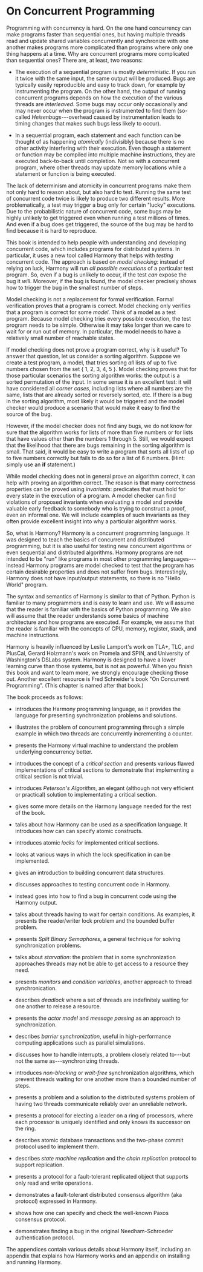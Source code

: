 
# On Concurrent Programming

Programming with concurrency is hard. On the one hand concurrency can
make programs faster than sequential ones, but having multiple threads
read and update shared variables concurrently and synchronize with one
another makes programs more complicated than programs where only one
thing happens at a time. Why are concurrent programs more complicated
than sequential ones? There are, at least, two reasons:

-   The execution of a sequential program is mostly *deterministic*. If
    you run it twice with the same input, the same output will be
    produced. Bugs are typically easily reproducible and easy to track
    down, for example by instrumenting the program. On the other hand,
    the output of running concurrent programs depends on how the
    execution of the various threads are *interleaved*. Some bugs may
    occur only occasionally and may never occur when the program is
    instrumented to find them (so-called *Heisenbugs*---overhead caused
    by instrumentation leads to timing changes that makes such bugs less
    likely to occur).

-   In a sequential program, each statement and each function can be
    thought of as happening *atomically* (indivisibly) because there is
    no other activity interfering with their execution. Even though a
    statement or function may be compiled into multiple machine
    instructions, they are executed back-to-back until completion. Not
    so with a concurrent program, where other threads may update memory
    locations while a statement or function is being executed.

The lack of determinism and atomicity in concurrent programs make them
not only hard to reason about, but also hard to test. Running the same
test of concurrent code twice is likely to produce two different
results. More problematically, a test may trigger a bug only for certain
"lucky" executions. Due to the probabilistic nature of concurrent code,
some bugs may be highly unlikely to get triggered even when running a
test millions of times. And even if a bug does get triggered, the source
of the bug may be hard to find because it is hard to reproduce.

This book is intended to help people with understanding and developing
concurrent code, which includes programs for distributed systems. In
particular, it uses a new tool called Harmony that helps with *testing*
concurrent code. The approach is based on *model checking*:
instead of relying on luck, Harmony will run *all possible executions*
of a particular test program. So, even if a bug is unlikely to occur, if
the test *can* expose the bug it *will*. Moreover, if the bug is found,
the model checker precisely shows how to trigger the bug in the smallest
number of steps.

Model checking is not a replacement for formal verification. Formal
verification proves that a program is correct. Model checking only
verifies that a program is correct for some *model*. Think of a model as
a test program. Because model checking tries every possible execution,
the test program needs to be simple. Otherwise it may take longer than
we care to wait for or run out of memory. In particular, the model needs
to have a relatively small number of reachable states.

If model checking does not prove a program correct, why is it useful? To
answer that question, let us consider a sorting algorithm. Suppose we
create a test program, a model, that tries sorting *all* lists of up to
five numbers chosen from the set { 1, 2, 3, 4, 5 }. Model checking
proves that for those particular scenarios the sorting algorithm works:
the output is a sorted permutation of the input. In some sense it is an
excellent test: it will have considered all *corner cases*, including
lists where all numbers are the same, lists that are already sorted or
reversely sorted, etc. If there is a bug in the sorting algorithm, most
likely it would be triggered and the model checker would produce a
scenario that would make it easy to find the source of the bug.

However, if the model checker does not find any bugs, we do not know for
sure that the algorithm works for lists of more than five numbers or for
lists that have values other than the numbers 1 through 5. Still, we
would expect that the likelihood that there are bugs remaining in the
sorting algorithm is small. That said, it would be easy to write a
program that sorts all lists of up to five numbers correctly but fails
to do so for a list of 6 numbers. (Hint: simply use an **if**
statement.)

While model checking does not in general prove an algorithm correct, it
can help with proving an algorithm correct. The reason is that many
correctness properties can be proved using *invariants*: predicates that
must hold for every state in the execution of a program. A model checker
can find violations of proposed invariants when evaluating a model and
provide valuable early feedback to somebody who is trying to construct a
proof, even an informal one. We will include examples of such invariants
as they often provide excellent insight into why a particular algorithm
works.

So, what is Harmony? Harmony is a concurrent programming language. It
was designed to teach the basics of concurrent and distributed
programming, but it is also useful for testing new concurrent algorithms
or even sequential and distributed algorithms. Harmony programs are not
intended to be "run" like programs in most other programming
languages---instead Harmony programs are model checked to test that the
program has certain desirable properties and does not suffer from bugs.
Interestingly, Harmony does not have input/output statements, so there
is no "Hello World" program.

The syntax and semantics of Harmony is similar to that of Python. Python
is familiar to many programmers and is easy to learn and use. We will
assume that the reader is familiar with the basics of Python
programming. We also will assume that the reader understands some basics
of machine architecture and how programs are executed. For example, we
assume that the reader is familiar with the concepts of CPU, memory,
register, stack, and machine instructions.

Harmony is heavily influenced by Leslie Lamport's work on TLA+, TLC, and
PlusCal, Gerard Holzmann's work on Promela and
SPIN, and University of Washington's DSLabs system.
Harmony is designed to have a lower learning curve than those systems,
but is not as powerful. When you finish this book and want to learn
more, we strongly encourage checking those out. Another excellent
resource is Fred Schneider's book "On Concurrent
Programming". (This chapter is named after that book.)

The book proceeds as follows:

-   introduces the Harmony programming language, as it provides the
    language for presenting synchronization problems and solutions.

-   illustrates the problem of concurrent programming through a simple
    example in which two threads are concurrently incrementing a
    counter.

-   presents the Harmony virtual machine to understand the problem
    underlying concurrency better.

-   introduces the concept of a *critical section* and presents various
    flawed implementations of critical sections to demonstrate that
    implementing a critical section is not trivial.

-   introduces *Peterson's Algorithm*, an elegant (although not very
    efficient or practical) solution to implementating a critical
    section.

-   gives some more details on the Harmony language needed for the rest
    of the book.

-   talks about how Harmony can be used as a specification language. It
    introduces how can can specify atomic constructs.

-   introduces atomic *locks* for implemented critical sections.

-   looks at various ways in which the lock specification in can be
    implemented.

-   gives an introduction to building concurrent data structures.

-   discusses approaches to testing concurrent code in Harmony.

-   instead goes into how to find a bug in concurrent code using the
    Harmony output.

-   talks about threads having to wait for certain conditions. As
    examples, it presents the reader/writer lock problem and the bounded
    buffer problem.

-   presents *Split Binary Semaphores*, a general technique for solving
    synchronization problems.

-   talks about *starvation*: the problem that in some synchronization
    approaches threads may not be able to get access to a resource they
    need.

-   presents *monitors* and *condition variables*, another approach to
    thread synchronication.

-   describes *deadlock* where a set of threads are indefinitely waiting
    for one another to release a resource.

-   presents the *actor model* and *message passing* as an approach to
    synchronization.

-   describes *barrier synchronization*, useful in high-performance
    computing applications such as parallel simulations.

-   discusses how to handle interrupts, a problem closely related
    to---but not the same as---synchronizing threads.

-   introduces *non-blocking* or *wait-free* synchronization algorithms,
    which prevent threads waiting for one another more than a bounded
    number of steps.

-   presents a problem and a solution to the distributed systems problem
    of having two threads communicate reliably over an unreliable
    network.

-   presents a protocol for electing a leader on a ring of processors,
    where each processor is uniquely identified and only knows its
    successor on the ring.

-   describes atomic database transactions and the two-phase commit
    protocol used to implement them.

-   describes *state machine replication* and the *chain replication*
    protocol to support replication.

-   presents a protocol for a fault-tolerant replicated object that
    supports only read and write operations.

-   demonstrates a fault-tolerant distributed consensus algorithm (aka
    protocol) expressed in Harmony.

-   shows how one can specify and check the well-known Paxos consensus
    protocol.

-   demonstrates finding a bug in the original Needham-Schroeder
    authentication protocol.

The appendices contain various details about Harmony itself, including
an appendix that explains how Harmony works and an appendix on
installing and running Harmony.
